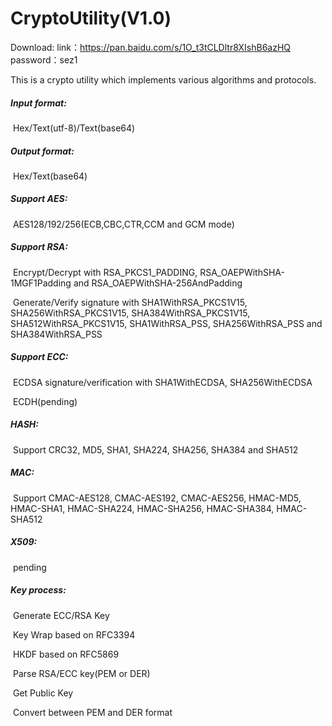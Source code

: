 # CryptoUtility(V1.0)

Download: link：https://pan.baidu.com/s/1O_t3tCLDltr8XIshB6azHQ  password：sez1 

This is a crypto utility which implements various algorithms and protocols.

##### Input format: 

​	Hex/Text(utf-8)/Text(base64)

##### Output format:

​	Hex/Text(base64)

##### Support AES:

​	AES128/192/256(ECB,CBC,CTR,CCM and GCM mode)

##### Support RSA:

​	Encrypt/Decrypt with RSA_PKCS1_PADDING, RSA_OAEPWithSHA-1MGF1Padding and RSA_OAEPWithSHA-256AndPadding

​	Generate/Verify signature with SHA1WithRSA_PKCS1V15, SHA256WithRSA_PKCS1V15, SHA384WithRSA_PKCS1V15, SHA512WithRSA_PKCS1V15, SHA1WithRSA_PSS, SHA256WithRSA_PSS and SHA384WithRSA_PSS

##### Support ECC:

​	ECDSA signature/verification with SHA1WithECDSA, SHA256WithECDSA

​	ECDH(pending)

##### HASH:

​	Support CRC32, MD5, SHA1, SHA224, SHA256, SHA384 and SHA512

##### MAC:

​	Support CMAC-AES128, CMAC-AES192, CMAC-AES256, HMAC-MD5, HMAC-SHA1, HMAC-SHA224, HMAC-SHA256, HMAC-SHA384, HMAC-SHA512

##### X509:

​	pending

##### Key process:

​	Generate ECC/RSA Key

​	Key Wrap based on RFC3394

​	HKDF based on RFC5869

​	Parse RSA/ECC key(PEM or DER)

​	Get Public Key

​	Convert between PEM and DER format



